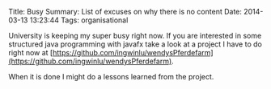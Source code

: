 Title: Busy
Summary: List of excuses on why there is no content
Date: 2014-03-13 13:23:44
Tags: organisational

University is keeping my super busy right now. If you are interested in some structured java programming with javafx take a look at a project I have to do right now at [https://github.com/ingwinlu/wendysPferdefarm](https://github.com/ingwinlu/wendysPferdefarm). 

When it is done I might do a lessons learned from the project.